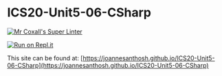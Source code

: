 # ICS20-Unit5-06-CSharp

[![Mr Coxall's Super Linter](https://github.com/joannesanthosh/ICS20-Unit5-06-CSharp/workflows/Mr%20Coxall's%20Super%20Linter/badge.svg)](https://github.com/joannesanthosh/ICS20-Unit5-06-CSharp/actions)

[![Run on Repl.it](https://repl.it/badge/github/joannesanthosh/ICS20-Unit5-06-CSharp)](https://repl.it/github/joannesanthosh/ICS20-Unit5-06-CSharp)

This site can be found at: [https://joannesanthosh.github.io/ICS20-Unit5-06-CSharp](https://joannesanthosh.github.io/ICS20-Unit5-06-CSharp)
